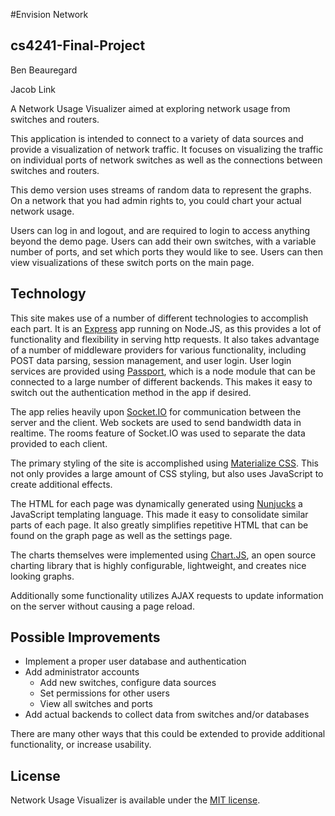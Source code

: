 #Envision Network
## cs4241-Final-Project
Ben Beauregard

Jacob Link

A Network Usage Visualizer aimed at exploring network usage from switches and routers.

This application is intended to connect to a variety of data sources and provide a visualization of network traffic. 
It focuses on visualizing the traffic on individual ports of network switches as well as the connections between 
switches and routers.

This demo version uses streams of random data to represent the graphs. On a network that you had admin rights to,
you could chart your actual network usage.

Users can log in and logout, and are required to login to access anything beyond the demo page.
Users can add their own switches, with a variable number of ports, and set which ports they would like to see.
Users can then view visualizations of these switch ports on the main page.

[logo]: https://github.com/bot190/cs4241-Final-Project/raw/master/DemoPage.png "Demo page"

## Technology
This site makes use of a number of different technologies to accomplish each part. It is an [Express](http://expressjs.com/) app running on Node.JS, as this provides a lot of functionality and flexibility in serving http requests. It also takes advantage of a number of middleware providers for various functionality, including POST data parsing, session management, and user login. User login services are provided using [Passport](http://passportjs.org/), which is a node module that can be connected to a large number of different backends. This makes it easy to switch out the authentication method in the app if desired.

The app relies heavily upon [Socket.IO](http://socket.io/) for communication between the server and the client. Web sockets are used to send bandwidth data in realtime. The rooms feature of Socket.IO was used to separate the data provided to each client.

The primary styling of the site is accomplished using [Materialize CSS](http://materializecss.com/). This not only provides a large amount of CSS styling, but also uses JavaScript to create additional effects. 

The HTML for each page was dynamically generated using [Nunjucks](https://mozilla.github.io/nunjucks/) a JavaScript templating language. This made it easy to consolidate similar parts of each page. It also greatly simplifies repetitive HTML that can be found on the graph page as well as the settings page.

The charts themselves were implemented using [Chart.JS](http://www.chartjs.org/), an open source charting library that is highly configurable, lightweight, and creates nice looking graphs.

Additionally some functionality utilizes AJAX requests to update information on the server without causing a page reload.

## Possible Improvements
* Implement a proper user database and authentication
* Add administrator accounts
  * Add new switches, configure data sources
  * Set permissions for other users
  * View all switches and ports
* Add actual backends to collect data from switches and/or databases

There are many other ways that this could be extended to provide additional functionality, or increase usability.

## License

Network Usage Visualizer is available under the [MIT license](http://opensource.org/licenses/MIT).